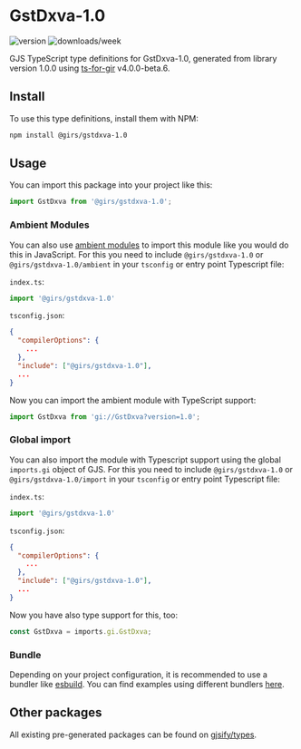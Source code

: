 
# GstDxva-1.0

![version](https://img.shields.io/npm/v/@girs/gstdxva-1.0)
![downloads/week](https://img.shields.io/npm/dw/@girs/gstdxva-1.0)


GJS TypeScript type definitions for GstDxva-1.0, generated from library version 1.0.0 using [ts-for-gir](https://github.com/gjsify/ts-for-gir) v4.0.0-beta.6.


## Install

To use this type definitions, install them with NPM:
```bash
npm install @girs/gstdxva-1.0
```

## Usage

You can import this package into your project like this:
```ts
import GstDxva from '@girs/gstdxva-1.0';
```

### Ambient Modules

You can also use [ambient modules](https://github.com/gjsify/ts-for-gir/tree/main/packages/cli#ambient-modules) to import this module like you would do this in JavaScript.
For this you need to include `@girs/gstdxva-1.0` or `@girs/gstdxva-1.0/ambient` in your `tsconfig` or entry point Typescript file:

`index.ts`:
```ts
import '@girs/gstdxva-1.0'
```

`tsconfig.json`:
```json
{
  "compilerOptions": {
    ...
  },
  "include": ["@girs/gstdxva-1.0"],
  ...
}
```

Now you can import the ambient module with TypeScript support: 

```ts
import GstDxva from 'gi://GstDxva?version=1.0';
```

### Global import

You can also import the module with Typescript support using the global `imports.gi` object of GJS.
For this you need to include `@girs/gstdxva-1.0` or `@girs/gstdxva-1.0/import` in your `tsconfig` or entry point Typescript file:

`index.ts`:
```ts
import '@girs/gstdxva-1.0'
```

`tsconfig.json`:
```json
{
  "compilerOptions": {
    ...
  },
  "include": ["@girs/gstdxva-1.0"],
  ...
}
```

Now you have also type support for this, too:

```ts
const GstDxva = imports.gi.GstDxva;
```

### Bundle

Depending on your project configuration, it is recommended to use a bundler like [esbuild](https://esbuild.github.io/). You can find examples using different bundlers [here](https://github.com/gjsify/ts-for-gir/tree/main/examples).

## Other packages

All existing pre-generated packages can be found on [gjsify/types](https://github.com/gjsify/types).

